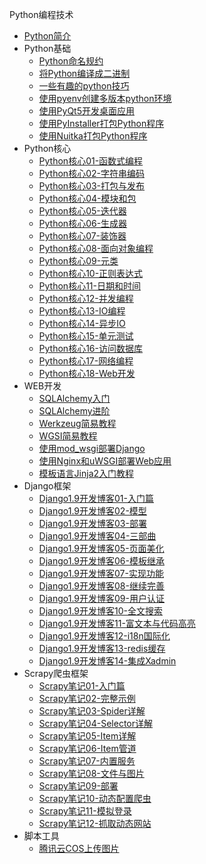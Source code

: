 Python编程技术

* [Python简介](markdown/Programming/Python/_readme.md)
* Python基础
    * [Python命名规约](markdown/Programming/Python/Basic/Python命名规约.md)
    * [将Python编译成二进制](markdown/Programming/Python/Basic/将Python编译成二进制.md)
    * [一些有趣的python技巧](markdown/Programming/Python/Basic/一些有趣的python技巧.md)
    * [使用pyenv创建多版本python环境](markdown/Programming/Python/Basic/使用pyenv创建多版本python环境.md)
    * [使用PyQt5开发桌面应用](markdown/Programming/Python/Basic/使用PyQt5开发桌面应用.md)
    * [使用PyInstaller打包Python程序](markdown/Programming/Python/Basic/使用PyInstaller打包Python程序.md)
    * [使用Nuitka打包Python程序](markdown/Programming/Python/Basic/使用Nuitka打包Python程序.md)
* Python核心
    * [Python核心01-函数式编程](markdown/Programming/Python/Core/Python核心01-函数式编程.md)
    * [Python核心02-字符串编码](markdown/Programming/Python/Core/Python核心02-字符串编码.md)
    * [Python核心03-打包与发布](markdown/Programming/Python/Core/Python核心03-打包与发布.md)
    * [Python核心04-模块和包](markdown/Programming/Python/Core/Python核心04-模块和包.md)
    * [Python核心05-迭代器](markdown/Programming/Python/Core/Python核心05-迭代器.md)
    * [Python核心06-生成器](markdown/Programming/Python/Core/Python核心06-生成器.md)
    * [Python核心07-装饰器](markdown/Programming/Python/Core/Python核心07-装饰器.md)
    * [Python核心08-面向对象编程](markdown/Programming/Python/Core/Python核心08-面向对象编程.md)
    * [Python核心09-元类](markdown/Programming/Python/Core/Python核心09-元类.md)
    * [Python核心10-正则表达式](markdown/Programming/Python/Core/Python核心10-正则表达式.md)
    * [Python核心11-日期和时间](markdown/Programming/Python/Core/Python核心11-日期和时间.md)
    * [Python核心12-并发编程](markdown/Programming/Python/Core/Python核心12-并发编程.md)
    * [Python核心13-IO编程](markdown/Programming/Python/Core/Python核心13-IO编程.md)
    * [Python核心14-异步IO](markdown/Programming/Python/Core/Python核心14-异步IO.md)
    * [Python核心15-单元测试](markdown/Programming/Python/Core/Python核心15-单元测试.md)
    * [Python核心16-访问数据库](markdown/Programming/Python/Core/Python核心16-访问数据库.md)
    * [Python核心17-网络编程](markdown/Programming/Python/Core/Python核心17-网络编程.md)
    * [Python核心18-Web开发](markdown/Programming/Python/Core/Python核心18-Web开发.md)
* WEB开发
    * [SQLAlchemy入门](markdown/Programming/Python/Web/SQLAlchemy入门.md)
    * [SQLAlchemy进阶](markdown/Programming/Python/Web/SQLAlchemy进阶.md)
    * [Werkzeug简易教程](markdown/Programming/Python/Web/Werkzeug简易教程.md)
    * [WGSI简易教程](markdown/Programming/Python/Web/WGSI简易教程.md)
    * [使用mod_wsgi部署Django](markdown/Programming/Python/Web/使用mod_wsgi部署Django.md)
    * [使用Nginx和uWSGI部署Web应用](markdown/Programming/Python/Web/使用Nginx和uWSGI部署Web应用.md)
    * [模板语言Jinja2入门教程](markdown/Programming/Python/Web/模板语言Jinja2入门教程.md)
* Django框架
    * [Django1.9开发博客01-入门篇](markdown/Programming/Python/Django/Django1.9开发博客01-入门篇.md)
    * [Django1.9开发博客02-模型](markdown/Programming/Python/Django/Django1.9开发博客02-模型.md)
    * [Django1.9开发博客03-部署](markdown/Programming/Python/Django/Django1.9开发博客03-部署.md)
    * [Django1.9开发博客04-三部曲](markdown/Programming/Python/Django/Django1.9开发博客04-三部曲.md)
    * [Django1.9开发博客05-页面美化](markdown/Programming/Python/Django/Django1.9开发博客05-页面美化.md)
    * [Django1.9开发博客06-模板继承](markdown/Programming/Python/Django/Django1.9开发博客06-模板继承.md)
    * [Django1.9开发博客07-实现功能](markdown/Programming/Python/Django/Django1.9开发博客07-实现功能.md)
    * [Django1.9开发博客08-继续完善](markdown/Programming/Python/Django/Django1.9开发博客08-继续完善.md)
    * [Django1.9开发博客09-用户认证](markdown/Programming/Python/Django/Django1.9开发博客09-用户认证.md)
    * [Django1.9开发博客10-全文搜索](markdown/Programming/Python/Django/Django1.9开发博客10-全文搜索.md)
    * [Django1.9开发博客11-富文本与代码高亮](markdown/Programming/Python/Django/Django1.9开发博客11-富文本与代码高亮.md)
    * [Django1.9开发博客12-i18n国际化](markdown/Programming/Python/Django/Django1.9开发博客12-i18n国际化.md)
    * [Django1.9开发博客13-redis缓存](markdown/Programming/Python/Django/Django1.9开发博客13-redis缓存.md)
    * [Django1.9开发博客14-集成Xadmin](markdown/Programming/Python/Django/Django1.9开发博客14-集成Xadmin.md)
* Scrapy爬虫框架
    * [Scrapy笔记01-入门篇](markdown/Programming/Python/Scrapy/Scrapy笔记01-入门篇.md)
    * [Scrapy笔记02-完整示例](markdown/Programming/Python/Scrapy/Scrapy笔记02-完整示例.md)
    * [Scrapy笔记03-Spider详解](markdown/Programming/Python/Scrapy/Scrapy笔记03-Spider详解.md)
    * [Scrapy笔记04-Selector详解](markdown/Programming/Python/Scrapy/Scrapy笔记04-Selector详解.md)
    * [Scrapy笔记05-Item详解](markdown/Programming/Python/Scrapy/Scrapy笔记05-Item详解.md)
    * [Scrapy笔记06-Item管道](markdown/Programming/Python/Scrapy/Scrapy笔记06-Item管道.md)
    * [Scrapy笔记07-内置服务](markdown/Programming/Python/Scrapy/Scrapy笔记07-内置服务.md)
    * [Scrapy笔记08-文件与图片](markdown/Programming/Python/Scrapy/Scrapy笔记08-文件与图片.md)
    * [Scrapy笔记09-部署](markdown/Programming/Python/Scrapy/Scrapy笔记09-部署.md)
    * [Scrapy笔记10-动态配置爬虫](markdown/Programming/Python/Scrapy/Scrapy笔记10-动态配置爬虫.md)
    * [Scrapy笔记11-模拟登录](markdown/Programming/Python/Scrapy/Scrapy笔记11-模拟登录.md)
    * [Scrapy笔记12-抓取动态网站](markdown/Programming/Python/Scrapy/Scrapy笔记12-抓取动态网站.md)
* 脚本工具
    * [腾讯云COS上传图片](markdown/Programming/Python/Scripts/腾讯云COS上传图片.md)
